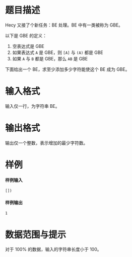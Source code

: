 
# 题目描述

Hecy 又接了个新任务：BE 处理。BE 中有一类被称为 GBE。

以下是 GBE 的定义：
1. 空表达式是 GBE
2. 如果表达式 `A` 是 GBE，则 `[A]` 与 `(A)` 都是 GBE
3. 如果 `A` 与 `B` 都是 GBE，那么 `AB` 是 GBE

下面给出一个 BE，求至少添加多少字符能使这个 BE 成为 GBE。

# 输入格式

输入仅一行，为字符串 BE。

# 输出格式

输出仅一个整数，表示增加的最少字符数。

# 样例

#### 样例输入
```plain
[])
```
#### 样例输出
```plain
1
```

# 数据范围与提示

对于 $100\%$ 的数据，输入的字符串长度小于 $100$。

